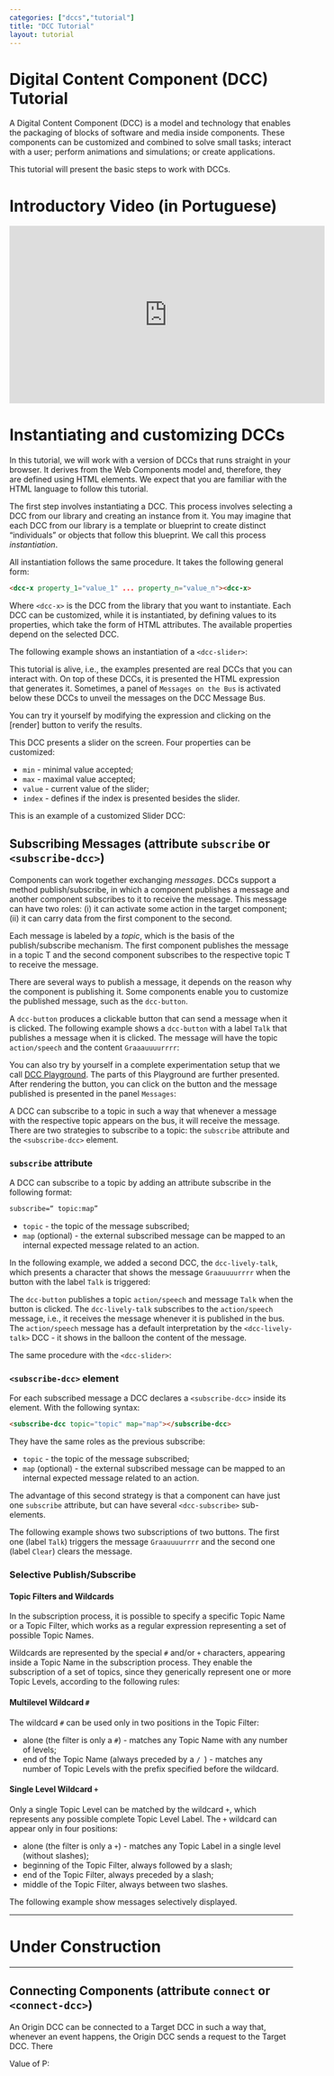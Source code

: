 ```yaml
---
categories: ["dccs","tutorial"]
title: "DCC Tutorial"
layout: tutorial
---
```


# Digital Content Component (DCC) Tutorial

A Digital Content Component (DCC) is a model and technology that enables the packaging of blocks of software and media inside components. These components can be customized and combined to solve small tasks; interact with a user; perform animations and simulations; or create applications.

This tutorial will present the basic steps to work with DCCs.

# Introductory Video (in Portuguese)

<iframe width="560" height="315" src="https://www.youtube.com/embed/AH1U6jhtutc" title="YouTube video player" frameborder="0" allow="accelerometer; autoplay; clipboard-write; encrypted-media; gyroscope; picture-in-picture" allowfullscreen></iframe>

# Instantiating and customizing DCCs

In this tutorial, we will work with a version of DCCs that runs straight in your browser. It derives from the Web Components model and, therefore, they are defined using HTML elements. We expect that you are familiar with the HTML language to follow this tutorial.

The first step involves instantiating a DCC. This process involves selecting a DCC from our library and creating an instance from it. You may imagine that each DCC from our library is a template or blueprint to create distinct “individuals” or objects that follow this blueprint. We call this process *instantiation*.

All instantiation follows the same procedure. It takes the following general form:

~~~html
<dcc-x property_1="value_1" ... property_n="value_n"><dcc-x>
~~~

Where `<dcc-x>` is the DCC from the library that you want to instantiate. Each DCC can be customized, while it is instantiated, by defining values to its properties, which take the form of HTML attributes. The available properties depend on the selected DCC.

The following example shows an instantiation of a `<dcc-slider>`:

<dcc-play messages>
   <dcc-slider></dcc-slider>
</dcc-play>

This tutorial is alive, i.e., the examples presented are real DCCs that you can interact with. On top of these DCCs, it is presented the HTML expression that generates it. Sometimes, a panel of `Messages on the Bus` is activated below these DCCs to unveil the messages on the DCC Message Bus.

You can try it yourself by modifying the expression and clicking on the [render] button to verify the results.

This DCC presents a slider on the screen. Four properties can be customized:
* `min` - minimal value accepted;
* `max` - maximal value accepted;
* `value` - current value of the slider;
* `index` - defines if the index is presented besides the slider.

This is an example of a customized Slider DCC:

<dcc-play messages>
   <dcc-slider min="0" max="100" value="30" index></dcc-slider>
</dcc-play>

## Subscribing Messages (attribute `subscribe` or `<subscribe-dcc>`)

Components can work together exchanging *messages*. DCCs support a method publish/subscribe, in which a component publishes a message and another component subscribes to it to receive the message. This message can have two roles: (i) it can activate some action in the target component; (ii) it can carry data from the first component to the second.

Each message is labeled by a *topic*, which is the basis of the publish/subscribe mechanism. The first component publishes the message in a topic T and the second component subscribes to the respective topic T to receive the message.

There are several ways to publish a message, it depends on the reason why the component is publishing it. Some components enable you to customize the published message, such as the `dcc-button`.

A `dcc-button` produces a clickable button that can send a message when it is clicked. The following example shows a `dcc-button` with a label `Talk` that publishes a message when it is clicked. The message will have the topic `action/speech` and the content `Graaauuuurrrr`:

<dcc-play messages>
   <dcc-button label="Talk" topic="action/speech" message="Graaauuuurrrr">
   </dcc-button>
</dcc-play>

You can also try by yourself in a complete experimentation setup that we call [DCC Playground](https://harena-lab.github.io/harena-docs/js/harena/dccs/playground/). The parts of this Playground are further presented. After rendering the button, you can click on the button and the message published is presented in the panel `Messages`:


A DCC can subscribe to a topic in such a way that whenever a message with the respective topic appears on the bus, it will receive the message. There are two strategies to subscribe to a topic: the `subscribe` attribute and the `<subscribe-dcc>` element.

### `subscribe` attribute

A DCC can subscribe to a topic by adding an attribute subscribe in the following format:

~~~html
subscribe=“ topic:map”
~~~

* `topic` - the topic of the message subscribed;
* `map` (optional) - the external subscribed message can be mapped to an internal expected message related to an action.

In the following example, we added a second DCC, the `dcc-lively-talk`, which presents a character that shows the message `Graauuuurrrr` when the button with the label `Talk` is triggered:

<dcc-play>
   <dcc-lively-talk subscribe="action/speech"></dcc-lively-talk>

   <dcc-button label="Talk" topic="action/speech" message="Graauuuurrrr">
   </dcc-button>
</dcc-play>

The `dcc-button` publishes a topic `action/speech` and message `Talk` when the button is clicked. The `dcc-lively-talk` subscribes to the `action/speech` message, i.e., it receives the message whenever it is published in the bus. The `action/speech` message has a default interpretation by the `<dcc-lively-talk>` DCC - it shows in the balloon the content of the message.

The same procedure with the `<dcc-slider>`:

<dcc-play>
  <dcc-lively-talk speech="My age is " subscribe="var/age/changed:action/speech">
  </dcc-lively-talk>
  <dcc-slider variable="age" index></dcc-slider>
</dcc-play>

### `<subscribe-dcc>` element

For each subscribed message a DCC declares a `<subscribe-dcc>` inside its element. With the following syntax:

~~~html
<subscribe-dcc topic="topic" map="map"></subscribe-dcc>
~~~

They have the same roles as the previous subscribe:
* `topic` - the topic of the message subscribed;
* `map` (optional) - the external subscribed message can be mapped to an internal expected message related to an action.

The advantage of this second strategy is that a component can have just one `subscribe` attribute, but can have several `<dcc-subscribe>` sub-elements.

The following example shows two subscriptions of two buttons. The first one (label `Talk`) triggers the message `Graauuuurrrr` and the second one (label `Clear`) clears the message.

<dcc-play>
   <dcc-lively-talk>
      <subscribe-dcc topic="button/talk" map="speech"></subscribe-dcc>
      <subscribe-dcc topic="button/clear" map="clear"></subscribe-dcc>
   </dcc-lively-talk>

   <dcc-button label="Talk" topic="button/talk" message="Graauuuurrrr"></dcc-button>

   <dcc-button label="Clear" topic="button/clear"></dcc-button>
</dcc-play>

### Selective Publish/Subscribe

#### Topic Filters and Wildcards

In the subscription process, it is possible to specify a specific Topic Name or a Topic Filter, which works as a regular expression representing a set of possible Topic Names.

Wildcards are represented by the special `#` and/or `+` characters, appearing inside a Topic Name in the subscription process. They enable the subscription of a set of topics, since they generically represent one or more Topic Levels, according to the following rules:

#### Multilevel Wildcard `#`
The wildcard `#` can be used only in two positions in the Topic Filter:
* alone (the filter is only a `#`) - matches any Topic Name with any number of levels;
* end of the Topic Name (always preceded by a `/ `) -  matches any number of Topic Levels with the prefix specified before the wildcard.

#### Single Level Wildcard `+`
Only a single Topic Level can be matched by the wildcard  `+`, which represents any possible complete Topic Level Label. The `+` wildcard can appear only in four positions:
* alone (the filter is only a `+`) - matches any Topic Label in a single level (without slashes);
* beginning of the Topic Filter, always followed by a slash;
* end of the Topic Filter, always preceded by a slash;
* middle of the Topic Filter, always between two slashes.

The following example show messages selectively displayed.

<dcc-play>
   <dcc-button label="Disease"
               topic="news/disease"
               message="dengue symptoms">
   </dcc-button>

   <dcc-button label="Drug"
               topic="news/drug"
               message="coronavirus vaccine">
   </dcc-button>

   <dcc-button label="Dinosaur"
               topic="news/dinosaur"
               message="brazilian dinosaurs">
   </dcc-button>

  <dcc-lively-talk character="https://harena-lab.github.io/harena-docs/dccs/tutorial/images/doctor.png"
                    speech="I heard about: "
                    subscribe="news/#:speech">
  </dcc-lively-talk>

  <dcc-lively-talk character="https://harena-lab.github.io/harena-docs/dccs/tutorial/images/nurse.png"
                    speech="I heard about: "
                    subscribe="news/disease:speech">
  </dcc-lively-talk>

  <dcc-lively-talk speech="I heard about: "
                    subscribe="+/dinosaur:speech">
  </dcc-lively-talk>
</dcc-play>

<hr>
<h1>Under Construction</h1>
<hr>

## Connecting Components (attribute `connect` or `<connect-dcc>`)

An Origin DCC can be connected to a Target DCC in such a way that, whenever an event happens, the Origin DCC sends a request to the Target DCC. There  

<dcc-play>
   <dcc-lively-talk id="person"></dcc-lively-talk>

   <dcc-button label="Talk" connect="click:person:action/speech" message="Hello">
   </dcc-button>
</dcc-play>

<dcc-play>
   <dcc-compute expression="p:=10" onload></dcc-compute>
   <p>Value of P: <dcc-expression expression="p" active></dcc-expression></p>

   <dcc-compute id="plus10" expression="p:=p+10"></dcc-compute>

   <dcc-button label="Plus 10" topic="compute/add" connect="click:plus10:compute/update">
   </dcc-button>
</dcc-play>

